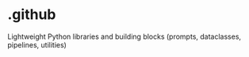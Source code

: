 # .github
Lightweight Python libraries and building blocks (prompts, dataclasses, pipelines, utilities)
